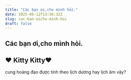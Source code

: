 ```yaml
---
title: "Các bạn ơi,cho mình hỏi."
date: 2025-06-12T13:56:32Z
slug: cac-ban-oicho-minh-hoi
draft: false
---
```


## Các bạn ơi,cho mình hỏi.

## ♥ Kitty Kitty♥

cung hoàng đạo được tính theo lịch dương hay lịch âm vậy?